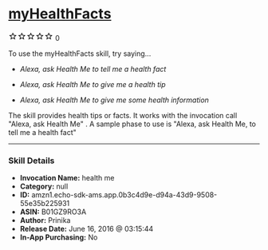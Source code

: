 # [myHealthFacts](http://alexa.amazon.com/#skills/amzn1.echo-sdk-ams.app.0b3c4d9e-d94a-43d9-9508-55e35b225931)
![0 stars](../../images/ic_star_border_black_18dp_1x.png)![0 stars](../../images/ic_star_border_black_18dp_1x.png)![0 stars](../../images/ic_star_border_black_18dp_1x.png)![0 stars](../../images/ic_star_border_black_18dp_1x.png)![0 stars](../../images/ic_star_border_black_18dp_1x.png) 0

To use the myHealthFacts skill, try saying...

* *Alexa, ask Health Me to tell me a health fact*

* *Alexa, ask Health Me to give me a health tip*

* *Alexa, ask Health Me to give me some health information*

The skill provides health tips or facts. It works with the invocation call "Alexa, ask Health Me" . A sample phase to use is "Alexa, ask Health Me, to tell me a health fact"

***

### Skill Details

* **Invocation Name:** health me
* **Category:** null
* **ID:** amzn1.echo-sdk-ams.app.0b3c4d9e-d94a-43d9-9508-55e35b225931
* **ASIN:** B01GZ9RO3A
* **Author:** Prinika
* **Release Date:** June 16, 2016 @ 03:15:44
* **In-App Purchasing:** No

